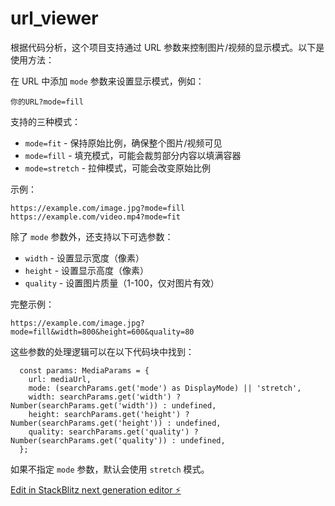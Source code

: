 # url_viewer
根据代码分析，这个项目支持通过 URL 参数来控制图片/视频的显示模式。以下是使用方法：

在 URL 中添加 `mode` 参数来设置显示模式，例如：

```
你的URL?mode=fill
```

支持的三种模式：
- `mode=fit` - 保持原始比例，确保整个图片/视频可见
- `mode=fill` - 填充模式，可能会裁剪部分内容以填满容器
- `mode=stretch` - 拉伸模式，可能会改变原始比例

示例：
```
https://example.com/image.jpg?mode=fill
https://example.com/video.mp4?mode=fit
```

除了 `mode` 参数外，还支持以下可选参数：
- `width` - 设置显示宽度（像素）
- `height` - 设置显示高度（像素）
- `quality` - 设置图片质量（1-100，仅对图片有效）

完整示例：
```
https://example.com/image.jpg?mode=fill&width=800&height=600&quality=80
```

这些参数的处理逻辑可以在以下代码块中找到：

```12:18:src/App.tsx
  const params: MediaParams = {
    url: mediaUrl,
    mode: (searchParams.get('mode') as DisplayMode) || 'stretch',
    width: searchParams.get('width') ? Number(searchParams.get('width')) : undefined,
    height: searchParams.get('height') ? Number(searchParams.get('height')) : undefined,
    quality: searchParams.get('quality') ? Number(searchParams.get('quality')) : undefined,
  };
```


如果不指定 `mode` 参数，默认会使用 `stretch` 模式。







[Edit in StackBlitz next generation editor ⚡️](https://stackblitz.com/~/github.com/chaozhoo/url_viewer)